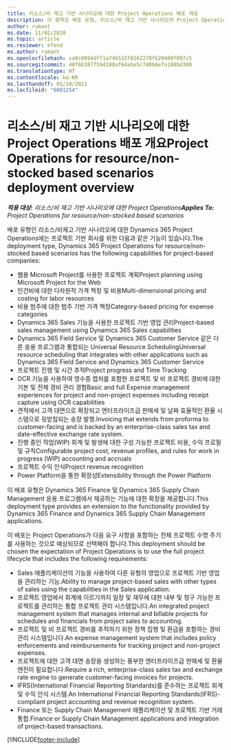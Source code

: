 ```yaml
---
title: 리소스/비 재고 기반 시나리오에 대한 Project Operations 배포 개요
description: 이 항목은 배포 유형, 리소스/비 재고 기반 시나리오의 Project Operations에 대한 정보를 제공합니다.
author: rumant
ms.date: 11/02/2020
ms.topic: article
ms.reviewer: kfend
ms.author: rumant
ms.openlocfilehash: ca8c0894dff1a74b532f8262278fb20400f097c5
ms.sourcegitcommit: 40f68387f594180af64a5e5c748b6efa188bd300
ms.translationtype: HT
ms.contentlocale: ko-KR
ms.lasthandoff: 05/10/2021
ms.locfileid: "6001254"
---
```

# <a name="project-operations-for-resourcenon-stocked-based-scenarios-deployment-overview"></a><span data-ttu-id="e5394-103">리소스/비 재고 기반 시나리오에 대한 Project Operations 배포 개요</span><span class="sxs-lookup"><span data-stu-id="e5394-103">Project Operations for resource/non-stocked based scenarios deployment overview</span></span>

<span data-ttu-id="e5394-104">_**적용 대상:** 리소스/비 재고 기반 시나리오에 대한 Project Operations_</span><span class="sxs-lookup"><span data-stu-id="e5394-104">_**Applies To:** Project Operations for resource/non-stocked based scenarios_</span></span>

<span data-ttu-id="e5394-105">배포 유형인 리소스/비재고 기반 시나리오에 대한 Dynamics 365 Project Operations에는 프로젝트 기반 회사를 위한 다음과 같은 기능이 있습니다.</span><span class="sxs-lookup"><span data-stu-id="e5394-105">The deployment type, Dynamics 365 Project Operations for resource/non-stocked based scenarios has the following capabilities for project-based companies:</span></span>

- <span data-ttu-id="e5394-106">웹용 Microsoft Project를 사용한 프로젝트 계획</span><span class="sxs-lookup"><span data-stu-id="e5394-106">Project planning using Microsoft Project for the Web</span></span>
- <span data-ttu-id="e5394-107">인건비에 대한 다차원적 가격 책정 및 비용</span><span class="sxs-lookup"><span data-stu-id="e5394-107">Multi-dimensional pricing and costing for labor resources</span></span>
- <span data-ttu-id="e5394-108">비용 범주에 대한 범주 기반 가격 책정</span><span class="sxs-lookup"><span data-stu-id="e5394-108">Category-based pricing for expense categories</span></span>
- <span data-ttu-id="e5394-109">Dynamics 365 Sales 기능을 사용한 프로젝트 기반 영업 관리</span><span class="sxs-lookup"><span data-stu-id="e5394-109">Project-based sales management using Dynamics 365 Sales capabilities</span></span>
- <span data-ttu-id="e5394-110">Dynamics 365 Field Service 및 Dynamics 365 Customer Service 같은 다른 응용 프로그램과 통합되는 Universal Resource Scheduling</span><span class="sxs-lookup"><span data-stu-id="e5394-110">Universal resource scheduling that integrates with other applications such as Dynamics 365 Field Service and Dynamics 365 Customer Service</span></span>
- <span data-ttu-id="e5394-111">프로젝트 진행 및 시간 추적</span><span class="sxs-lookup"><span data-stu-id="e5394-111">Project progress and Time Tracking</span></span>
- <span data-ttu-id="e5394-112">OCR 기능을 사용하여 영수증 캡처를 포함한 프로젝트 및 비 프로젝트 경비에 대한 기본 및 전체 경비 관리 경험</span><span class="sxs-lookup"><span data-stu-id="e5394-112">Basic and full Expense management experiences for project and non-project expenses including receipt capture using OCR capabilities</span></span>
- <span data-ttu-id="e5394-113">견적에서 고객 대면으로 확장되고 엔터프라이즈급 판매세 및 날짜 효율적인 환율 시스템으로 뒷받침되는 송장 발행.</span><span class="sxs-lookup"><span data-stu-id="e5394-113">Invoicing that extends from proforma to customer-facing and is backed by an enterprise-class sales tax and date-effective exchange rate system.</span></span>
- <span data-ttu-id="e5394-114">진행 중인 작업(WIP) 회계 및 발생에 대한 구성 가능한 프로젝트 비용, 수익 프로필 및 규칙</span><span class="sxs-lookup"><span data-stu-id="e5394-114">Configurable project cost, revenue profiles, and rules for work in progress (WIP) accounting and accruals</span></span>
- <span data-ttu-id="e5394-115">프로젝트 수익 인식</span><span class="sxs-lookup"><span data-stu-id="e5394-115">Project revenue recognition</span></span>
- <span data-ttu-id="e5394-116">Power Platform을 통한 확장성</span><span class="sxs-lookup"><span data-stu-id="e5394-116">Extensibility through the Power Platform</span></span>

<span data-ttu-id="e5394-117">이 배포 유형은 Dynamics 365 Finance 및 Dynamics 365 Supply Chain Management 응용 프로그램에서 제공하는 기능에 대한 확장을 제공합니다.</span><span class="sxs-lookup"><span data-stu-id="e5394-117">This deployment type provides an extension to the functionality provided by Dynamics 365 Finance and Dynamics 365 Supply Chain Management applications.</span></span>

<span data-ttu-id="e5394-118">이 배포는 Project Operations가 다음 요구 사항을 포함하는 전체 프로젝트 수명 주기를 사용하는 것으로 예상되므로 선택해야 합니다.</span><span class="sxs-lookup"><span data-stu-id="e5394-118">This deployment should be chosen the expectation of Project Operations is to use the full project lifecycle that includes the following requirements:</span></span>

- <span data-ttu-id="e5394-119">Sales 애플리케이션의 기능을 사용하여 다른 유형의 영업으로 프로젝트 기반 영업을 관리하는 기능.</span><span class="sxs-lookup"><span data-stu-id="e5394-119">Ability to manage project-based sales with other types of sales using the capabilities in the Sales application.</span></span>
- <span data-ttu-id="e5394-120">프로젝트 영업에서 회계에 이르기까지 일정 및 재무에 대한 내부 및 청구 가능한 프로젝트를 관리하는 통합 프로젝트 관리 시스템입니다.</span><span class="sxs-lookup"><span data-stu-id="e5394-120">An integrated project management system that manages internal and billable projects for schedules and financials from project sales to accounting.</span></span>
- <span data-ttu-id="e5394-121">프로젝트 및 비 프로젝트 경비를 추적하기 위한 정책 집행 및 환급을 포함하는 경비 관리 시스템입니다.</span><span class="sxs-lookup"><span data-stu-id="e5394-121">An expense management system that includes policy enforcements and reimbursements for tracking project and non-project expenses.</span></span>
- <span data-ttu-id="e5394-122">프로젝트에 대한 고객 대면 송장을 생성하는 풍부한 엔터프라이즈급 판매세 및 환율 엔진이 필요합니다.</span><span class="sxs-lookup"><span data-stu-id="e5394-122">Require a rich, enterprise-class sales tax and exchange rate engine to generate customer-facing invoices for projects.</span></span>
- <span data-ttu-id="e5394-123">IFRS(International Financial Reporting Standards)를 준수하는 프로젝트 회계 및 수익 인식 시스템.</span><span class="sxs-lookup"><span data-stu-id="e5394-123">An International Financial Reporting Standards(IFRS)-compliant project accounting and revenue recognition system.</span></span>
- <span data-ttu-id="e5394-124">Finance 또는 Supply Chain Management 애플리케이션 및 프로젝트 기반 거래 통합.</span><span class="sxs-lookup"><span data-stu-id="e5394-124">Finance or Supply Chain Management applications and integration of project-based transactions.</span></span>


[!INCLUDE[footer-include](../includes/footer-banner.md)]